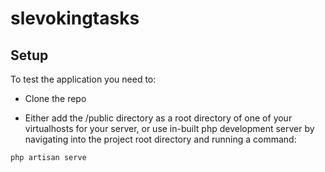 # slevokingtasks

## Setup
To test the application you need to:

- Clone the repo

- Either add the /public directory as a root directory of one of your virtualhosts for your server, or use in-built php development server by navigating into the project root directory and running a command: 

```php
php artisan serve
```
